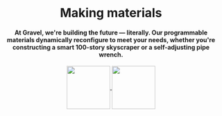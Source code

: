 <br><br><br><br><br><br><br><br><br>
<center><b><h1>Making materials
  <span
     class="txt-rotate"
     data-period="2000"
     data-rotate='[ "intelligent.", "reconfigurable.", "autonomous.", "responsive.", "digital.", "work for you." ]'>
  </span>
</h1></b></center>

<center><h4>At Gravel, we're building the future — literally. Our programmable materials dynamically reconfigure to meet your needs, whether you're constructing a smart 100-story skyscraper or a self-adjusting pipe wrench.</h4></center>

<center>
  <a href="https://tally.so/r/3XLo1d" target="_blank" rel="noopener noreferrer">
    <img src="https://user-images.githubusercontent.com/126240516/221166843-9c5dca21-7bfd-4a90-841a-bc81f20f6893.png" height="100" align="center">
  </a>
  <a href="https://time.is" target="_blank" rel="noopener noreferrer">
     <img src="https://user-images.githubusercontent.com/126240516/221331912-654a7405-0a56-4b05-aa43-c7d012adaab1.png" height="100" align="center">
  </a>
</center>

